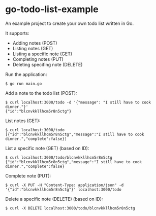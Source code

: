 # go-todo-list-example
An example project to create your own todo list written in Go.

It supports:
- Adding notes (POST)
- Listing notes (GET)
- Listing a specific note (GET)
- Completing notes (PUT)
- Deleting specifing note (DELETE)


Run the application:
```
$ go run main.go
```

Add a note to the todo list (POST):
```
$ curl localhost:3000/todo -d '{"message": "I still have to cook dinner."}'
{"id":"blcnvkkllhcm5r8n5ctg"}
```

List notes (GET):
```
$ curl localhost:3000/todo
[{"id":"blcnvkkllhcm5r8n5ctg","message":"I still have to cook dinner.","complete":false}]
```

List a specific note (GET) (based on ID):
```
$ curl localhost:3000/todo/blcnvkkllhcm5r8n5ctg
{"id":"blcnvkkllhcm5r8n5ctg","message":"I still have to cook dinner.","complete":false}
```

Complete note (PUT):
```
$ curl -X PUT -H "Content-Type: application/json" -d '{"id":"blcnvkkllhcm5r8n5ctg"}' localhost:3000/todo
```


Delete a specific note (DELETE) (based on ID):
```
$ curl -X DELETE localhost:3000/todo/blcnvkkllhcm5r8n5ctg
```
